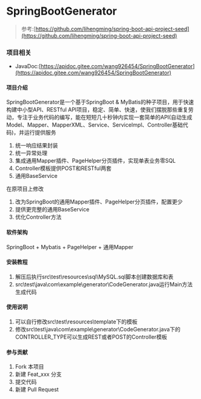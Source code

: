 # SpringBootGenerator

> 参考:[https://github.com/lihengming/spring-boot-api-project-seed](https://github.com/lihengming/spring-boot-api-project-seed)

### 项目相关

* JavaDoc:[https://apidoc.gitee.com/wang926454/SpringBootGenerator](https://apidoc.gitee.com/wang926454/SpringBootGenerator)

#### 项目介绍

SpringBootGenerator是一个基于SpringBoot & MyBatis的种子项目，用于快速构建中小型API、RESTful API项目，稳定、简单、快速，使我们摆脱那些重复劳动，专注于业务代码的编写，能在短短几十秒钟内实现一套简单的API(自动生成Model、Mapper、MapperXML、Service、ServiceImpl、Controller基础代码)，并运行提供服务

1. 统一响应结果封装
2. 统一异常处理
3. 集成通用Mapper插件、PageHelper分页插件，实现单表业务零SQL
4. Controller模板提供POST和RESTful两套
5. 通用BaseService

在原项目上修改

1. 改为SpringBoot的通用Mapper插件、PageHelper分页插件，配置更少
2. 提供更完整的通用BaseService
3. 优化Controller方法

#### 软件架构

SpringBoot + Mybatis + PageHelper + 通用Mapper

#### 安装教程

1. 解压后执行src\test\resources\sql\MySQL.sql脚本创建数据库和表
2. src\test\java\com\example\generator\CodeGenerator.java运行Main方法生成代码

#### 使用说明

1. 可以自行修改src\test\resources\template下的模板
2. 修改src\test\java\com\example\generator\CodeGenerator.java下的CONTROLLER_TYPE可以生成REST或者POST的Controller模板

#### 参与贡献

1. Fork 本项目
2. 新建 Feat_xxx 分支
3. 提交代码
4. 新建 Pull Request